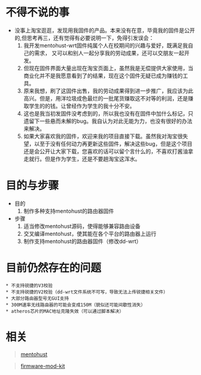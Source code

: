 # **不得不说的事** #
  * 没事上淘宝逛逛，发现用我固件的产品。本来没有在意，毕竟我的固件是公开的,但思考再三，还有觉得有必要说明一下，免得引发误会：
    1. 我开发mentohust-wrt固件纯属个人在校期间的兴趣与爱好，既满足我自己的需求， 又可以和别人一起分享我的劳动成果，还可以交朋友一起开发。
    1. 但现在固件界面大量出现在淘宝页面上，虽然我是无偿提供大家使用，当商业化并不是我愿意看到了的结果，现在这个固件无疑已成为赚钱的工具。
    1. 原来我想，刷了这固件出售，我的劳动成果得到进一步推广，我应该为此高兴。但是，用洋垃圾成色最烂的一批尾货赚取这不对等的利润，还是赚取学生的的钱。让曾经作为学生的我十分不安。
    1. 这也是我当初发固件没考虑到的，所以我也没有在固件中加什么标记，只遗留下一些悬而未解的bug。我自认为对此无能为力，也没有很好的办法来解决。
    1. 如果大家喜欢我的固件，欢迎来我的项目直接下载。虽然我对淘宝很失望，以至于没有任何动力再更新这些固件，解决这些bug，但是这个项目还是会公开让大家下载，您喜欢的话可以留个言什么的，不喜欢打酱油拿走就行。但是作为学生，还是不要趟淘宝这浑水。


# **目的与步骤** #
  * 目的
    1. 制作多种支持mentohust的路由器固件
  * 步骤
    1. 适当修改mentohust源码，使得能够兼容路由设备
    1. 交叉编译mentohust，使其能在各个平台的路由器上运行
    1. 制作支持mentohust的路由器固件（修改dd-wrt）
# **目前仍然存在的问题** #
    * 不支持锐捷的V3校验
    * 不支持锐捷的V2校验（dd-wrt文件系统不可写，导致无法上传锐捷相关文件）
    * 大部分路由器型号无GUI支持
    * 300M速率无线路由器的可能会变成150M（貌似还可能间歇性消失）
    * atheros芯片的MAC地址克隆失效（可以通过脚本解决）

# **相关** #
> [mentohust](http://code.google.com/p/mentohust/)

> [firmware-mod-kit](http://code.google.com/p/firmware-mod-kit/)
